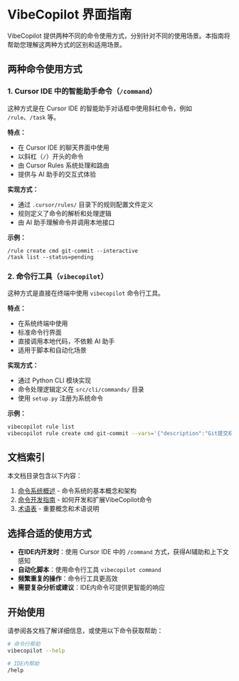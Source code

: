 # VibeCopilot 界面指南

VibeCopilot 提供两种不同的命令使用方式，分别针对不同的使用场景。本指南将帮助您理解这两种方式的区别和适用场景。

## 两种命令使用方式

### 1. Cursor IDE 中的智能助手命令（`/command`）

这种方式是在 Cursor IDE 的智能助手对话框中使用斜杠命令，例如 `/rule`、`/task` 等。

**特点：**

- 在 Cursor IDE 的聊天界面中使用
- 以斜杠（`/`）开头的命令
- 由 Cursor Rules 系统处理和路由
- 提供与 AI 助手的交互式体验

**实现方式：**

- 通过 `.cursor/rules/` 目录下的规则配置文件定义
- 规则定义了命令的解析和处理逻辑
- 由 AI 助手理解命令并调用本地接口

**示例：**

```
/rule create cmd git-commit --interactive
/task list --status=pending
```

### 2. 命令行工具（`vibecopilot`）

这种方式是直接在终端中使用 `vibecopilot` 命令行工具。

**特点：**

- 在系统终端中使用
- 标准命令行界面
- 直接调用本地代码，不依赖 AI 助手
- 适用于脚本和自动化场景

**实现方式：**

- 通过 Python CLI 模块实现
- 命令处理逻辑定义在 `src/cli/commands/` 目录
- 使用 `setup.py` 注册为系统命令

**示例：**

```bash
vibecopilot rule list
vibecopilot rule create cmd git-commit --vars='{"description":"Git提交规范"}'
```

## 文档索引

本文档目录包含以下内容：

1. [命令系统概述](command-system.md) - 命令系统的基本概念和架构
2. [命令开发指南](command-development.md) - 如何开发和扩展VibeCopilot命令
3. [术语表](glossary.md) - 重要概念和术语说明

## 选择合适的使用方式

- **在IDE内开发时**：使用 Cursor IDE 中的 `/command` 方式，获得AI辅助和上下文感知
- **自动化脚本**：使用命令行工具 `vibecopilot command`
- **频繁重复的操作**：命令行工具更高效
- **需要复杂分析或建议**：IDE内命令可提供更智能的响应

## 开始使用

请参阅各文档了解详细信息，或使用以下命令获取帮助：

```bash
# 命令行帮助
vibecopilot --help

# IDE内帮助
/help
```
